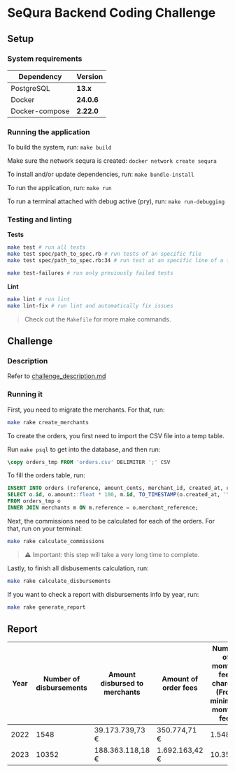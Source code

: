 # SeQura Backend Coding Challenge

## Setup
### System requirements

| Dependency     | Version     |
| -------------- | ----------- |
| PostgreSQL     | **13.x**    |
| Docker         | **24.0.6**  |
| Docker-compose | **2.22.0**  |

### Running the application

To build the system, run: `make build`

Make sure the network sequra is created: `docker network create sequra`

To install and/or update dependencies, run: `make bundle-install`

To run the application, run: `make run`

To run a terminal attached with debug active (pry), run: `make run-debugging`

### Testing and linting

**Tests**
```bash
make test # run all tests
make test spec/path_to_spec.rb # run tests of an specific file
make test spec/path_to_spec.rb:34 # run test at an specific line of a file

make test-failures # run only previously failed tests
```

**Lint**
```bash
make lint # run lint
make lint-fix # run lint and automatically fix issues
```

> Check out the `Makefile` for more make commands.

## Challenge

### Description

Refer to [challenge_description.md](challenge_description.md)

### Running it
First, you need to migrate the merchants. For that, run:
```bash
make rake create_merchants
```

To create the orders, you first need to import the CSV file into a temp table.

Run `make psql` to get into the database, and then run:
```sql
\copy orders_tmp FROM 'orders.csv' DELIMITER ';' CSV
```

To fill the orders table, run:
```sql
INSERT INTO orders (reference, amount_cents, merchant_id, created_at, updated_at)
SELECT o.id, o.amount::float * 100, m.id, TO_TIMESTAMP(o.created_at, 'YYYY-MM-DD'), CURRENT_TIMESTAMP
FROM orders_tmp o
INNER JOIN merchants m ON m.reference = o.merchant_reference;
```

Next, the commissions need to be calculated for each of the orders. For that, run on your terminal:
```bash
make rake calculate_commissions
```
> :warning: Important: this step will take a very long time to complete.

Lastly, to finish all disbusements calculation, run:
```bash
make rake calculate_disbursements
```

If you want to check a report with disbursements info by year, run:
```bash
make rake generate_report
```

## Report

| Year | Number of disbursements | Amount disbursed to merchants | Amount of order fees | Number of monthly fees charged (From minimum monthly fee) | Amount of monthly fee charged (From minimum monthly fee) |
| --- | --- | --- | --- | --- | --- |
| 2022 | 1548 | 39.173.739,73 € | 350.774,71 € | 1.548 | 212,01 € |
| 2023 | 10352 | 188.363.118,18 € | 1.692.163,42 € | 10.352 | 1.757,16 € |
